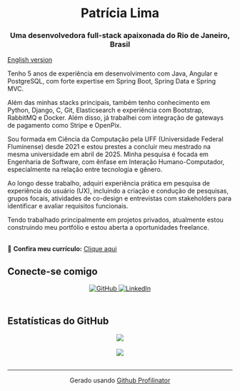 <h1 align="center">Patrícia Lima</h1>
<h3 align="center">Uma desenvolvedora full-stack apaixonada do Rio de Janeiro, Brasil</h3>  

[English version](https://github.com/Patricia-RSL/Patricia-RSL/blob/main/README.en.md) 

Tenho 5 anos de experiência em desenvolvimento com Java, Angular e PostgreSQL, com forte expertise em Spring Boot, Spring Data e Spring MVC.  

Além das minhas stacks principais, também tenho conhecimento em Python, Django, C, Git, Elasticsearch e experiência com Bootstrap, RabbitMQ e Docker. Além disso, já trabalhei com integração de gateways de pagamento como Stripe e OpenPix.  

Sou formada em Ciência da Computação pela UFF (Universidade Federal Fluminense) desde 2021 e estou prestes a concluir meu mestrado na mesma universidade em abril de 2025. Minha pesquisa é focada em Engenharia de Software, com ênfase em Interação Humano-Computador, especialmente na relação entre tecnologia e gênero.  

Ao longo desse trabalho, adquiri experiência prática em pesquisa de experiência do usuário (UX), incluindo a criação e condução de pesquisas, grupos focais, atividades de co-design e entrevistas com stakeholders para identificar e avaliar requisitos funcionais.  

Tendo trabalhado principalmente em projetos privados, atualmente estou construindo meu portfólio e estou aberta a oportunidades freelance.  
<br/>  

📄 **Confira meu currículo:** [Clique aqui](https://github.com/Patricia-RSL/Patricia-RSL/blob/main/PatriciaLima_Curriculo.pdf)


## Conecte-se comigo  
<div align="center">
<a href="https://github.com/Patricia-RSL" target="_blank">
<img src="https://img.shields.io/badge/github-%2324292e.svg?&style=for-the-badge&logo=github&logoColor=white" alt="GitHub" style="margin-bottom: 5px;" />
</a>
<a href="https://linkedin.com/in/https://www.linkedin.com/in/patriciars-lima/recent-activity/all/" target="_blank">
<img src="https://img.shields.io/badge/linkedin-%231E77B5.svg?&style=for-the-badge&logo=linkedin&logoColor=white" alt="LinkedIn" style="margin-bottom: 5px;" />
</a>  
</div>  
  

<br/>  

## Estatísticas do GitHub  
<div align="center">
<img src="https://github-readme-stats.vercel.app/api?username=Patricia-RSL&show_icons=true&count_private=true&hide_border=true" align="center" />
</div>  

<br/>  

<div align="center">
<img src="https://komarev.com/ghpvc/?username=Patricia-RSL&&style=flat-square" align="center" />
</div>  

<br />

----
<div align="center">Gerado usando <a href="https://profilinator.rishav.dev/" target="_blank">Github Profilinator</a></div>

